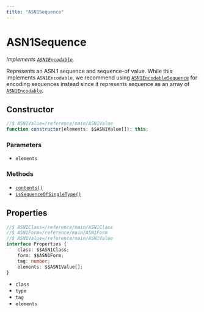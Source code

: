 ```yaml
---
title: "ASN1Sequence"
---
```


# ASN1Sequence

_Implements [`ASN1Encodable`](/reference/main/ASN1Encodable)._

Represents an ASN.1 sequence and sequence-of value. While this implements `ASN1Encodable`, we recommend using [`ASN1EncodableSequence`](/reference/main/ASN1EncodableSequence) for encoding sequences instead since it represents sequence as an array of [`ASN1Encodable`](/reference/main/ASN1Encodable).

## Constructor

```ts
//$ ASN1Value=/reference/main/ASN1Value
function constructor(elements: $$ASN1Value[]): this;
```

### Parameters

- `elements`

### Methods

- [`contents()`](/reference/main/ASN1Sequence/contents)
- [`isSequenceOfSingleType()`](/reference/main/ASN1Sequence/isSequenceOfSingleType)

## Properties

```ts
//$ ASN1Class=/reference/main/ASN1Class
//$ ASN1Form=/reference/main/ASN1Form
//$ ASN1Value=/reference/main/ASN1Value
interface Properties {
	class: $$ASN1Class;
	form: $$ASN1Form;
	tag: number;
	elements: $$ASN1Value[];
}
```

- `class`
- `type`
- `tag`
- `elements`
